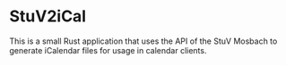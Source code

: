 # StuV2iCal

This is a small Rust application that uses the API of the StuV Mosbach to generate iCalendar files for usage in calendar clients.
